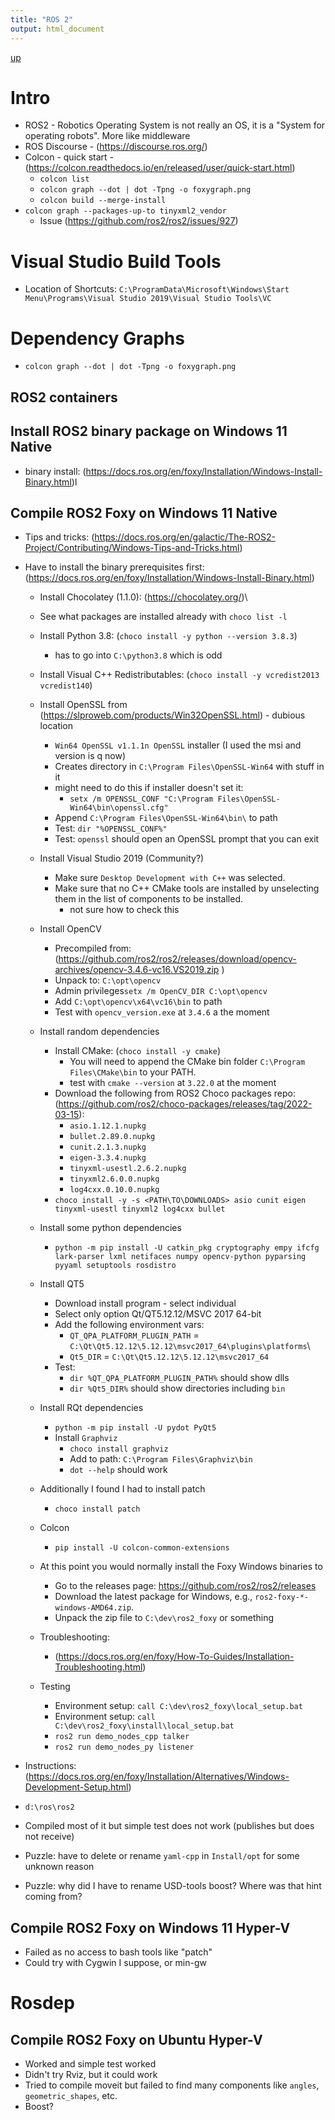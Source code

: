 ```yaml
---
title: "ROS 2"
output: html_document
---
```

[up](https://mikewise2718.github.io/markdowndocs/)

# Intro
- ROS2  - Robotics Operating System is not really an OS, it is a "System for operating robots". More like middleware
- ROS Discourse - (https://discourse.ros.org/)
- Colcon - quick start - (https://colcon.readthedocs.io/en/released/user/quick-start.html)
  - `colcon list`
  - `colcon graph --dot | dot -Tpng -o foxygraph.png`
  - `colcon build --merge-install`
 - `colcon graph --packages-up-to tinyxml2_vendor`
      - Issue (https://github.com/ros2/ros2/issues/927)

# Visual Studio Build Tools
- Location of Shortcuts: `C:\ProgramData\Microsoft\Windows\Start Menu\Programs\Visual Studio 2019\Visual Studio Tools\VC`

# Dependency Graphs
  - `colcon graph --dot | dot -Tpng -o foxygraph.png`

## ROS2 containers

## Install ROS2 binary package on Windows 11 Native
- binary install: (https://docs.ros.org/en/foxy/Installation/Windows-Install-Binary.html)l


## Compile ROS2 Foxy on Windows 11 Native
- Tips and tricks: (https://docs.ros.org/en/galactic/The-ROS2-Project/Contributing/Windows-Tips-and-Tricks.html)
- Have to install the binary prerequisites first: (https://docs.ros.org/en/foxy/Installation/Windows-Install-Binary.html)
   - Install Chocolatey (1.1.0): (https://chocolatey.org/)\
    - See what packages are installed already with `choco list -l`
   - Install Python 3.8: (`choco install -y python --version 3.8.3`)
      - has to go into `C:\python3.8` which is odd
   - Install Visual C++ Redistributables: (`choco install -y vcredist2013 vcredist140`)
   - Install OpenSSL from (https://slproweb.com/products/Win32OpenSSL.html) - dubious location
     - `Win64 OpenSSL v1.1.1n OpenSSL` installer (I used the msi and version is q now)
     - Creates directory in `C:\Program Files\OpenSSL-Win64` with stuff in it    
     - might need to do this if installer doesn't set it:
        - `setx /m OPENSSL_CONF "C:\Program Files\OpenSSL-Win64\bin\openssl.cfg"`
     - Append `C:\Program Files\OpenSSL-Win64\bin\` to path
     - Test: `dir "%OPENSSL_CONF%"`
     - Test: `openssl` should open an OpenSSL prompt that you can exit
    - Install Visual Studio 2019 (Community?)
       - Make sure `Desktop Development with C++` was selected.
       - Make sure that no C++ CMake tools are installed by unselecting them in the list of components to be installed. 
          - not sure how to check this
    - Install OpenCV
       - Precompiled from: (https://github.com/ros2/ros2/releases/download/opencv-archives/opencv-3.4.6-vc16.VS2019.zip )
       - Unpack to: `C:\opt\opencv`
       - Admin privileges`setx /m OpenCV_DIR C:\opt\opencv`
       - Add `C:\opt\opencv\x64\vc16\bin` to path
       - Test with `opencv_version.exe` at `3.4.6` a the moment
    - Install random dependencies
       - Install CMake: (`choco install -y cmake`)
          - You will need to append the CMake bin folder `C:\Program Files\CMake\bin` to your PATH.
          - test with `cmake --version` at `3.22.0` at the moment
       - Download the following from ROS2 Choco packages repo: (https://github.com/ros2/choco-packages/releases/tag/2022-03-15):
            - `asio.1.12.1.nupkg`
            - `bullet.2.89.0.nupkg`
            - `cunit.2.1.3.nupkg`
            - `eigen-3.3.4.nupkg`
            - `tinyxml-usestl.2.6.2.nupkg`
            - `tinyxml2.6.0.0.nupkg`
            - `log4cxx.0.10.0.nupkg`
        - `choco install -y -s <PATH\TO\DOWNLOADS> asio cunit eigen tinyxml-usestl tinyxml2 log4cxx bullet`
    - Install some python dependencies
      - `python -m pip install -U catkin_pkg cryptography empy ifcfg lark-parser lxml netifaces numpy opencv-python pyparsing pyyaml setuptools rosdistro`
    - Install QT5
      - Download install program - select individual
      - Select only option Qt/QT5.12.12/MSVC 2017 64-bit
      - Add the following environment vars:
         - `QT_QPA_PLATFORM_PLUGIN_PATH` = `C:\Qt\Qt5.12.12\5.12.12\msvc2017_64\plugins\platforms`\
         - `Qt5_DIR` = `C:\Qt\Qt5.12.12\5.12.12\msvc2017_64`
      - Test:
         - `dir %QT_QPA_PLATFORM_PLUGIN_PATH%` should show dlls
         - `dir %Qt5_DIR%` should show directories including `bin`
    - Install RQt dependencies
      - `python -m pip install -U pydot PyQt5`
      - Install `Graphviz`
         - `choco install graphviz`
         -  Add to path: `C:\Program Files\Graphviz\bin`
         - `dot --help` should work

    - Additionally I found I had to install patch
      - `choco install patch`

    - Colcon
        - `pip install -U colcon-common-extensions`

    - At this point you would normally install the Foxy Windows binaries to
         - Go to the releases page: https://github.com/ros2/ros2/releases
         - Download the latest package for Windows, e.g., `ros2-foxy-*-windows-AMD64.zip`.
         - Unpack the zip file to `C:\dev\ros2_foxy` or something

    - Troubleshooting:
      - (https://docs.ros.org/en/foxy/How-To-Guides/Installation-Troubleshooting.html)

    - Testing
        - Environment setup: `call C:\dev\ros2_foxy\local_setup.bat`
        - Environment setup: `call C:\dev\ros2_foxy\install\local_setup.bat`
        - `ros2 run demo_nodes_cpp talker`
        - `ros2 run demo_nodes_py listener`

- Instructions: (https://docs.ros.org/en/foxy/Installation/Alternatives/Windows-Development-Setup.html)
- `d:\ros\ros2`
- Compiled most of it but simple test does not work (publishes but does not receive)
- Puzzle: have to delete or rename `yaml-cpp` in `Install/opt` for some unknown reason
- Puzzle: why did I have to rename USD-tools boost? Where was that hint coming from?


## Compile ROS2 Foxy on Windows 11 Hyper-V
- Failed as no access to bash tools like "patch"
- Could try with Cygwin I suppose, or min-gw


# Rosdep

## Compile ROS2 Foxy on Ubuntu Hyper-V
- Worked and simple test worked
- Didn't try Rviz, but it could work
- Tried to compile moveit but failed to find many components like `angles`, `geometric_shapes`, etc.
- Boost?